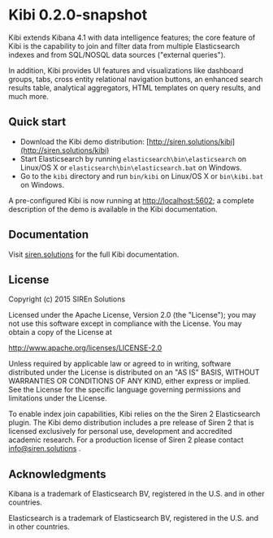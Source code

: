 # Kibi 0.2.0-snapshot

Kibi extends Kibana 4.1 with data intelligence features; the core feature of
Kibi is the capability to join and filter data from multiple Elasticsearch
indexes and from SQL/NOSQL data sources ("external queries").

In addition, Kibi provides UI features and visualizations like dashboard
groups, tabs, cross entity relational navigation buttons, an enhanced search
results table, analytical aggregators, HTML templates on query results, and
much more.

## Quick start

* Download the Kibi demo distribution: [http://siren.solutions/kibi](http://siren.solutions/kibi)
* Start Elasticsearch by running `elasticsearch\bin\elasticsearch` on Linux/OS X or `elasticsearch\bin\elasticsearch.bat` on Windows.
* Go to the `kibi` directory and run `bin/kibi` on Linux/OS X or `bin\kibi.bat` on Windows.

A pre-configured Kibi is now running at [http://localhost:5602](http://localhost:5602);
a complete description of the demo is available in the Kibi documentation.

## Documentation

Visit [siren.solutions](http://siren.solutions/kibi/docs) for the full Kibi
documentation.

## License

Copyright (c) 2015 SIREn Solutions

Licensed under the Apache License, Version 2.0 (the "License"); you may not use
this software except in compliance with the License. You may obtain a copy of
the License at

  http://www.apache.org/licenses/LICENSE-2.0

Unless required by applicable law or agreed to in writing, software distributed
under the License is distributed on an "AS IS" BASIS, WITHOUT WARRANTIES OR
CONDITIONS OF ANY KIND, either express or implied. See the License for the
specific language governing permissions and limitations under the License.

To enable index join capabilities, Kibi relies on the the Siren 2
Elasticsearch plugin. The Kibi demo distribution includes a pre release of
Siren 2 that is licensed exclusively for personal use, development and
accredited academic research. For a production license of Siren 2 please
contact info@siren.solutions .

## Acknowledgments

Kibana is a trademark of Elasticsearch BV, registered in the U.S. and in other
countries.

Elasticsearch is a trademark of Elasticsearch BV, registered in the U.S. and in
other countries.
